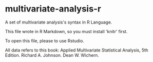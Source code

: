 # multivariate-analysis-r
A set of multivariate analysis's syntax in R Language.

This file wrote in R Markdown, so you must install 'knitr' first.

To open this file, please to use Rstudio.

All data refers to this book:
Applied Multivariate Statistical Analysis, 5th Edition. Richard A. Johnson. Dean W. Wichern.
